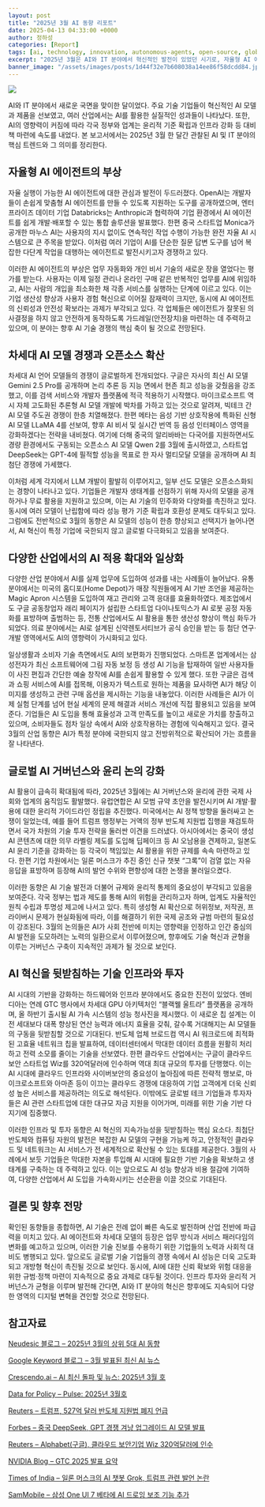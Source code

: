 ```yaml
---
layout: post
title: "2025년 3월 AI 동향 리포트"
date: 2025-04-13 04:33:00 +0000
author: 정하성
categories: [Report]
tags: [ai, technology, innovation, autonomous-agents, open-source, global-governance, infrastructure-investment]
excerpt: "2025년 3월은 AI와 IT 분야에서 혁신적인 발전이 있었던 시기로, 자율형 AI 에이전트와 차세대 AI 모델의 부상이 두드러졌다. 다양한 산업에서 AI 활용이 확대되면서 기업 생산성 향상과 사용자 경험 혁신이 이뤄지고 있으며, 동시에 AI의 신뢰성과 안전성 확보가 중요한 과제로 부각되고 있다. 글로벌 기술 기업들은 AI 경쟁과 인프라 투자를 강화하고 있으며, AI와 관련된 윤리적 규범과 정책 마련의 중요성이 커지고 있다. AI 혁신은 앞으로도 산업 전반에 걸쳐 디지털 변혁을 이끌어 갈 것으로 전망된다."
banner_image: "/assets/images/posts/1d44f32e7b608038a14ee86f58dcdd84.jpg"
---
```


![](https://haseong.github.io/assets/images/posts/1d44f32e7b608038a14ee86f58dcdd84.jpg)



AI와 IT 분야에서 새로운 국면을 맞이한 달이었다. 주요 기술 기업들이 혁신적인 AI 모델과 제품을 선보였고, 여러 산업에서는 AI를 활용한 실질적인 성과들이 나타났다. 또한, AI의 영향력이 커짐에 따라 각국 정부와 업계는 윤리적 기준 확립과 인프라 강화 등 대비책 마련에 속도를 내었다. 본 보고서에서는 2025년 3월 한 달간 관찰된 AI 및 IT 분야의 핵심 트렌드와 그 의미를 정리한다.

## 자율형 AI 에이전트의 부상

자율 실행이 가능한 AI 에이전트에 대한 관심과 발전이 두드러졌다. OpenAI는 개발자들이 손쉽게 맞춤형 AI 에이전트를 만들 수 있도록 지원하는 도구를 공개하였으며, 엔터프라이즈 데이터 기업 Databricks는 Anthropic과 협력하여 기업 환경에서 AI 에이전트를 쉽게 개발·배포할 수 있는 통합 솔루션을 발표했다. 한편 중국 스타트업 Monica가 공개한 마누스 AI는 사용자의 지시 없이도 연속적인 작업 수행이 가능한 완전 자율 AI 시스템으로 큰 주목을 받았다. 이처럼 여러 기업이 AI를 단순한 질문 답변 도구를 넘어 복잡한 다단계 작업을 대행하는 에이전트로 발전시키고자 경쟁하고 있다.

이러한 AI 에이전트의 부상은 업무 자동화와 개인 비서 기술의 새로운 장을 열었다는 평가를 받는다. 사용자는 이제 일정 관리나 온라인 구매 같은 반복적인 업무를 AI에 위임하고, AI는 사람의 개입을 최소화한 채 각종 서비스를 실행하는 단계에 이르고 있다. 이는 기업 생산성 향상과 사용자 경험 혁신으로 이어질 잠재력이 크지만, 동시에 AI 에이전트의 신뢰성과 안전성 확보라는 과제가 부각되고 있다. 각 업체들은 에이전트가 잘못된 의사결정을 하지 않고 안전하게 동작하도록 가드레일(안전장치)을 마련하는 데 주력하고 있으며, 이 분야는 향후 AI 기술 경쟁의 핵심 축이 될 것으로 전망된다.

## 차세대 AI 모델 경쟁과 오픈소스 확산

차세대 AI 언어 모델들의 경쟁이 글로벌하게 전개되었다. 구글은 자사의 최신 AI 모델 Gemini 2.5 Pro를 공개하며 논리 추론 등 지능 면에서 현존 최고 성능을 갖췄음을 강조했고, 이를 검색 서비스와 개발자 플랫폼에 적극 적용하기 시작했다. 마이크로소프트 역시 자체 고도화된 추론형 AI 모델 개발에 박차를 가하고 있는 것으로 알려져, 빅테크 간 AI 모델 주도권 경쟁이 한층 치열해졌다. 한편 메타는 음성 기반 상호작용에 특화된 신형 AI 모델 LLaMA 4를 선보여, 향후 AI 비서 및 실시간 번역 등 음성 인터페이스 영역을 강화하겠다는 전략을 내비쳤다. 여기에 더해 중국의 알리바바는 다국어를 지원하면서도 경량 환경에서도 구동되는 오픈소스 AI 모델 Qwen 2를 3월에 출시하였고, 스타트업 DeepSeek는 GPT-4에 필적할 성능을 목표로 한 자사 멀티모달 모델을 공개하며 AI 최첨단 경쟁에 가세했다.

이처럼 세계 각지에서 LLM 개발이 활발히 이루어지고, 일부 선도 모델은 오픈소스화되는 경향이 나타나고 있다. 기업들은 개발자 생태계를 선점하기 위해 자사의 모델을 공개하거나 무료 활용을 지원하고 있으며, 이는 AI 기술의 민주화와 다양화를 촉진하고 있다. 동시에 여러 모델이 난립함에 따라 성능 평가 기준 확립과 호환성 문제도 대두되고 있다. 그럼에도 전반적으로 3월의 동향은 AI 모델의 성능이 한층 향상되고 선택지가 늘어나면서, AI 혁신이 특정 기업에 국한되지 않고 글로벌 다극화되고 있음을 보여준다.

## 다양한 산업에서의 AI 적용 확대와 일상화

다양한 산업 분야에서 AI를 실제 업무에 도입하여 성과를 내는 사례들이 늘어났다. 유통 분야에서는 미국의 홈디포(Home Depot)가 매장 직원들에게 AI 기반 조언을 제공하는 Magic Apron 시스템을 도입하여 재고 관리와 고객 응대를 효율화하였다. 제조업에서도 구글 공동창업자 래리 페이지가 설립한 스타트업 다이나토믹스가 AI 로봇 공정 자동화를 표방하며 출범하는 등, 전통 산업에서도 AI 활용을 통한 생산성 향상이 핵심 화두가 되었다. 의료 분야에서는 AI로 설계된 신약렌토서티브가 공식 승인을 받는 등 첨단 연구·개발 영역에서도 AI의 영향력이 가시화되고 있다.

일상생활과 소비자 기술 측면에서도 AI의 보편화가 진행되었다. 스마트폰 업계에서는 삼성전자가 최신 소프트웨어에 그림 자동 보정 등 생성 AI 기능을 탑재하여 일반 사용자들이 사진 편집과 간단한 예술 창작에 AI를 손쉽게 활용할 수 있게 했다. 또한 구글은 검색과 쇼핑 서비스에 AI를 접목해, 이용자가 텍스트로 원하는 제품을 묘사하면 AI가 해당 이미지를 생성하고 관련 구매 옵션을 제시하는 기능을 내놓았다. 이러한 사례들은 AI가 이제 실험 단계를 넘어 현실 세계의 문제 해결과 서비스 개선에 직접 활용되고 있음을 보여준다. 기업들은 AI 도입을 통해 효율성과 고객 만족도를 높이고 새로운 가치를 창출하고 있으며, 소비자들도 점차 일상 속에서 AI와 상호작용하는 경험에 익숙해지고 있다. 결국 3월의 산업 동향은 AI가 특정 분야에 국한되지 않고 전방위적으로 확산되어 가는 흐름을 잘 나타낸다.

## 글로벌 AI 거버넌스와 윤리 논의 강화

AI 활용이 급속히 확대됨에 따라, 2025년 3월에는 AI 거버넌스와 윤리에 관한 국제 사회와 업계의 움직임도 활발했다. 유럽연합은 AI 모범 규약 초안을 발전시키며 AI 개발·활용에 대한 윤리적 가이드라인 정립을 추진했다. 미국에서는 AI 정책 방향을 둘러싸고 논쟁이 일었는데, 예를 들어 트럼프 행정부는 거액의 정부 반도체 지원법 집행을 재검토하면서 국가 차원의 기술 투자 전략을 둘러싼 이견을 드러냈다. 아시아에서는 중국이 생성 AI 콘텐츠에 대한 의무 라벨링 제도를 도입해 딥페이크 등 AI 오남용을 견제하고, 일본도 AI 윤리 기준을 강화하는 등 각국이 책임있는 AI 활용을 위한 규제를 속속 마련하고 있다. 한편 기업 차원에서는 일론 머스크가 추진 중인 신규 챗봇 “그록”이 검열 없는 자유응답을 표방하며 등장해 AI의 발언 수위와 편향성에 대한 논쟁을 불러일으켰다.

이러한 동향은 AI 기술 발전과 더불어 규제와 윤리적 통제의 중요성이 부각되고 있음을 보여준다. 각국 정부는 법과 제도를 통해 AI의 위험을 관리하고자 하며, 업계도 자율적인 원칙 수립과 투명성 제고에 나서고 있다. 특히 생성형 AI 확산으로 허위정보, 저작권, 프라이버시 문제가 현실화됨에 따라, 이를 해결하기 위한 국제 공조와 규범 마련의 필요성이 강조된다. 3월의 논의들은 AI가 사회 전반에 미치는 영향력을 인정하고 인간 중심의 AI 발전을 도모하려는 노력의 일환으로서 이루어졌으며, 향후에도 기술 혁신과 균형을 이루는 거버넌스 구축이 지속적인 과제가 될 것으로 보인다.

## AI 혁신을 뒷받침하는 기술 인프라와 투자

AI 시대의 기반을 강화하는 하드웨어와 인프라 분야에서도 중요한 진전이 있었다. 엔비디아는 연례 GTC 행사에서 차세대 GPU 아키텍처인 “블랙웰 울트라” 플랫폼을 공개하며, 올 하반기 출시될 AI 가속 시스템의 성능 청사진을 제시했다. 이 새로운 칩 설계는 이전 세대보다 대폭 향상된 연산 능력과 에너지 효율을 갖춰, 갈수록 거대해지는 AI 모델들의 구동을 뒷받침할 것으로 기대된다. 반도체 업체 브로드컴 역시 AI 워크로드에 최적화된 고효율 네트워크 칩을 발표하여, 데이터센터에서 막대한 데이터 흐름을 원활히 처리하고 전력 소모를 줄이는 기술을 선보였다. 한편 클라우드 산업에서는 구글이 클라우드 보안 스타트업 Wiz를 320억달러에 인수하며 역대 최대 규모의 투자를 단행했다. 이는 AI 시대에 클라우드 인프라와 사이버보안의 중요성이 높아짐에 따른 전략적 행보로, 마이크로소프트와 아마존 등이 이끄는 클라우드 경쟁에 대응하여 기업 고객에게 더욱 신뢰성 높은 서비스를 제공하려는 의도로 해석된다. 이밖에도 글로벌 테크 기업들과 투자자들은 AI 관련 스타트업에 대한 대규모 자금 지원을 이어가며, 미래를 위한 기술 기반 다지기에 집중했다.

이러한 인프라 및 투자 동향은 AI 혁신의 지속가능성을 뒷받침하는 핵심 요소다. 최첨단 반도체와 컴퓨팅 자원의 발전은 복잡한 AI 모델의 구현을 가능케 하고, 안정적인 클라우드 및 네트워크는 AI 서비스가 전 세계적으로 확산될 수 있는 토대를 제공한다. 3월의 사례에서 보듯 기업들은 막대한 자본을 투입해 AI 시대에 필요한 기반 기술을 확보하고 생태계를 구축하는 데 주력하고 있다. 이는 앞으로도 AI 성능 향상과 비용 절감에 기여하여, 다양한 산업에서 AI 도입을 가속화시키는 선순환을 이끌 것으로 기대된다.

## 결론 및 향후 전망

확인된 동향들을 종합하면, AI 기술은 전례 없이 빠른 속도로 발전하며 산업 전반에 파급력을 미치고 있다. AI 에이전트와 차세대 모델의 등장은 업무 방식과 서비스 패러다임의 변화를 예고하고 있으며, 이러한 기술 진보를 수용하기 위한 기업들의 노력과 사회적 대비도 병행되고 있다. 앞으로도 글로벌 기술 기업들의 경쟁 속에서 AI 성능은 더욱 고도화되고 개방형 혁신이 촉진될 것으로 보인다. 동시에, AI에 대한 신뢰 확보와 위험 대응을 위한 규범·정책 마련이 지속적으로 중요 과제로 대두될 것이다. 인프라 투자와 윤리적 거버넌스가 균형을 이루며 발전해 간다면, AI와 IT 분야의 혁신은 향후에도 지속되어 다양한 영역의 디지털 변혁을 견인할 것으로 전망된다.

## 참고자료

[Neudesic 블로그 – 2025년 3월의 상위 5대 AI 동향](https://www.neudesic.com/blog/top-5-ai-trends-march-2025/) 

[Google Keyword 블로그 – 3월 발표된 최신 AI 뉴스](https://blog.google/technology/ai/google-ai-updates-march-2025/)

[Crescendo.ai – AI 최신 돌파 및 뉴스: 2025년 3월 호](https://www.crescendo.ai/news/latest-ai-news-and-updates)

[Data for Policy – Pulse: 2025년 3월호](https://dataforpolicy.org/pulse-march-2025-issue-ais-global-crossroads-and-emerging-tech-trends/)

[Reuters – 트럼프, 527억 달러 반도체 지원법 폐지 언급](https://www.reuters.com/technology/trump-wants-kill-527-billion-semiconductor-chips-subsidy-law-2025-03-05/)

[Forbes – 중국 DeepSeek, GPT 경쟁 겨냥 업그레이드 AI 모델 발표](https://www.forbes.com/sites/chinesetech/2025/03/25/deepseek-launches-upgraded-ai-model-amid-openai-rivalry/)

[Reuters – Alphabet(구글), 클라우드 보안기업 Wiz 320억달러에 인수](https://www.reuters.com/technology/alphabet-buy-wiz-32-bln-its-biggest-deal-boost-cloud-security-2025-03-19/)

[NVIDIA Blog – GTC 2025 발표 요약](https://blogs.nvidia.com/blog/2025/03/18/gtc-2025-announcements/)

[Times of India – 일론 머스크의 AI 챗봇 Grok, 트럼프 관련 발언 논란](https://timesofindia.indiatimes.com/world/us/elon-musks-ai-chatbot-grok-sparks-controversy-over-trump-claims/articleshow/98487112.cms)

[SamMobile – 삼성 One UI 7 베타에 AI 드로잉 보조 기능 추가](https://www.sammobile.com/news/one-ui-7-beta-ai-drawing-assistance-tool-galaxy/)

